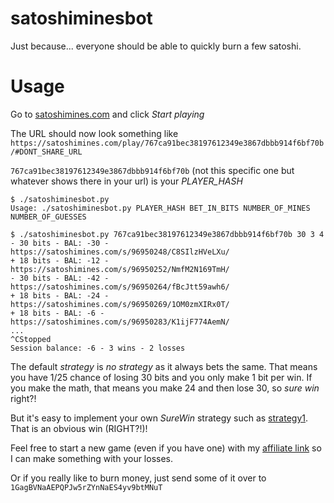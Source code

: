 # satoshiminesbot
Just because... everyone should be able to quickly burn a few satoshi.

Usage
=====

Go to [satoshimines.com](https://satoshimines.com/a/Js6e) and click _Start playing_

The URL should now look something like `https://satoshimines.com/play/767ca91bec38197612349e3867dbbb914f6bf70b/#DONT_SHARE_URL`

`767ca91bec38197612349e3867dbbb914f6bf70b` (not this specific one but whatever shows there in your url) is your _PLAYER_HASH_

```
$ ./satoshiminesbot.py 
Usage: ./satoshiminesbot.py PLAYER_HASH BET_IN_BITS NUMBER_OF_MINES NUMBER_OF_GUESSES

$ ./satoshiminesbot.py 767ca91bec38197612349e3867dbbb914f6bf70b 30 3 4
- 30 bits - BAL: -30 - https://satoshimines.com/s/96950248/C8SIlzHVeLXu/
+ 18 bits - BAL: -12 - https://satoshimines.com/s/96950252/NmfM2N169TmH/
- 30 bits - BAL: -42 - https://satoshimines.com/s/96950264/fBcJtt59awh6/
+ 18 bits - BAL: -24 - https://satoshimines.com/s/96950269/1OM0zmXIRx0T/
+ 18 bits - BAL: -6 - https://satoshimines.com/s/96950283/K1ijF774AemN/
...
^CStopped
Session balance: -6 - 3 wins - 2 losses
```

The default _strategy_ is _no strategy_ as it always bets the same. That means you have 1/25 chance of losing 30 bits and you only make 1 bit per win. If you make the math, that means you make 24 and then lose 30, so _sure win_ right?!

But it's easy to implement your own _SureWin_ strategy such as [strategy1](strategy1.py). That is an obvious win (RIGHT?!)!

Feel free to start a new game (even if you have one) with my [affiliate link](https://satoshimines.com/a/Js6e) so I can make something with your losses.

Or if you really like to burn money, just send some of it over to `1GagBVNaAEPQPJw5rZYnNaES4yv9btMNuT`

